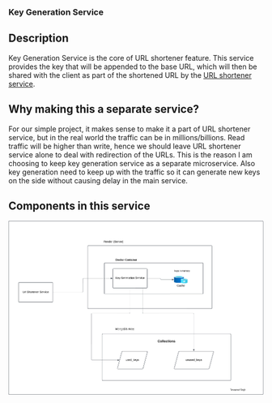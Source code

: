 ### Key Generation Service
## Description
Key Generation Service is the core of URL shortener feature. This service provides the key that will be appended to the base URL, which will then be shared with the client as part of the shortened URL by the [URL shortener service](https://github.com/Tarunpreetsingh16/url_shortener). 

## Why making this a separate service?
For our simple project, it makes sense to make it a part of URL shortener service, but in the real world the traffic can be in millions/billions. Read traffic will be higher than write, hence we should leave URL shortener service alone to deal with redirection of the URLs. This is the reason I am choosing to keep key generation service as a separate microservice. Also key generation need to keep up with the traffic so it can generate new keys on the side without causing delay in the main service.

## Components in this service
![component diagram](https://github.com/Tarunpreetsingh16/key-generation-service/blob/develop/documentation/images/component_diagram.jpeg)
